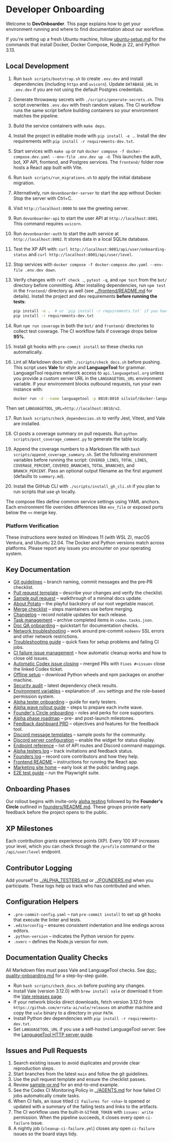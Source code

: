 # Developer Onboarding

Welcome to **DevOnboarder**. This page explains how to get your environment running and where to find documentation about our workflow.

If you're setting up a fresh Ubuntu machine, follow [ubuntu-setup.md](ubuntu-setup.md) for the commands that install Docker, Docker Compose, Node.js 22, and Python 3.13.

## Local Development

1. Run `bash scripts/bootstrap.sh` to create `.env.dev` and install dependencies
   (including `httpx` and `uvicorn`).
   Update `DATABASE_URL` in `.env.dev` if you are not using the default
   Postgres credentials.
2. Generate throwaway secrets with `./scripts/generate-secrets.sh`.
   This script overwrites `.env.dev` with fresh random values. The CI
   workflow runs the same script before building containers so your
   environment matches the pipeline.
3. Build the service containers with `make deps`.
4. Install the project in editable mode with `pip install -e .`.
   Install the dev requirements with `pip install -r requirements-dev.txt`.
5. Start services with `make up` or run
   `docker compose -f docker-compose.dev.yaml --env-file .env.dev up -d`.
   This launches the auth, bot, XP API, frontend, and Postgres services.
   The `frontend/` folder now hosts a React app built with Vite.
6. Run `bash scripts/run_migrations.sh` to apply the initial database migration.
7. Alternatively, run `devonboarder-server` to start the app without Docker. Stop the server with Ctrl+C.
8. Visit `http://localhost:8000` to see the greeting server.
9. Run `devonboarder-api` to start the user API at `http://localhost:8001`.
   This command requires `uvicorn`.
10. Run `devonboarder-auth` to start the auth service at `http://localhost:8002`.
    It stores data in a local SQLite database.
11. Test the XP API with:
    `curl http://localhost:8001/api/user/onboarding-status`
    and `curl http://localhost:8001/api/user/level`.
12. Stop services with `docker compose -f docker-compose.dev.yaml --env-file .env.dev down`.
13. Verify changes with `ruff check .`, `pytest -q`, and `npm test` from the `bot/` directory before committing.
    After installing dependencies, run `npm test` in the `frontend/` directory as well
    (see [../frontend/README.md](../frontend/README.md) for details).
    Install the project and dev requirements **before running the tests**:

    ```bash
    pip install -e .  # or `pip install -r requirements.txt` if you have one
    pip install -r requirements-dev.txt
    ```

14. Run `npm run coverage` in both the `bot/` and `frontend/` directories to collect test coverage.
    The CI workflow fails if coverage drops below **95%**.
15. Install git hooks with `pre-commit install` so these checks run automatically.
16. Lint all Markdown docs with `./scripts/check_docs.sh` before pushing.
    This script uses **Vale** for style and **LanguageTool** for grammar.
    LanguageTool requires network access to `api.languagetool.org` unless you
    provide a custom server URL in the `LANGUAGETOOL_URL` environment variable.
    If your environment blocks outbound requests, run your own instance with:

    ```bash
    docker run -d --name languagetool -p 8010:8010 silviof/docker-languagetool
    ```

Then set `LANGUAGETOOL_URL=http://localhost:8010/v2`.

17. Run `bash scripts/check_dependencies.sh` to verify Jest, Vitest, and Vale are installed.

18. CI posts a coverage summary on pull requests. Run
    `python scripts/post_coverage_comment.py` to generate the table locally.
19. Append the coverage numbers to a Markdown file with
    `bash scripts/append_coverage_summary.sh`. Set the following
    environment variables before running the script:
    `COVERED_LINES`, `TOTAL_LINES`, `COVERAGE_PERCENT`,
    `COVERED_BRANCHES`, `TOTAL_BRANCHES`, and `BRANCH_PERCENT`.
    Pass an optional output filename as the first argument
    (defaults to `summary.md`).
20. Install the GitHub CLI with `./scripts/install_gh_cli.sh` if you plan to run
    scripts that use `gh` locally.

The compose files define common service settings using YAML anchors. Each
environment file overrides differences like `env_file` or exposed ports below the
`<<` merge key.

### Platform Verification

These instructions were tested on Windows 11 (with WSL&nbsp;2), macOS Ventura,
and Ubuntu&nbsp;22.04. The Docker and Python versions match across
platforms. Please report any issues you encounter on your operating system.

## Key Documentation

- [Git guidelines](git-guidelines.md) &ndash; branch naming, commit messages and the pre‑PR checklist.
- [Pull request template](pull_request_template.md) &ndash; describe your changes and verify the checklist.
- [Sample pull request](sample-pr.md) &ndash; walkthrough of a minimal docs update.
- [About Potato](about-potato.md) &ndash; the playful backstory of our root vegetable mascot.
- [Merge checklist](merge-checklist.md) &ndash; steps maintainers use before merging.
- [Changelog](CHANGELOG.md) &ndash; record notable updates for each release.
- [Task management](task-management.md) &ndash; archive completed items in `codex.tasks.json`.
- [Doc QA onboarding](doc-quality-onboarding.md) &ndash; quickstart for documentation checks.
- [Network troubleshooting](network-troubleshooting.md#pre-commit-nodeenv-ssl-errors)
  &ndash; work around pre-commit `nodeenv` SSL errors and other network restrictions.
- [Troubleshooting guide](troubleshooting.md)
  &ndash; quick fixes for setup problems and failing CI jobs.
- [CI failure issue management](ci-failure-issues.md)
  &ndash; how automatic cleanup works and how to close old issues.
- [Automatic Codex issue closing](codex-issue-autoclose.md)
  &ndash; merged PRs with `Fixes #<issue>` close the linked Codex ticket.
- [Offline setup](offline-setup.md) &ndash; download Python wheels and npm packages on another machine.
- [Security audit](security-audit-2025-07-01.md) &ndash; latest dependency check results.
- [Environment variables](env.md) &ndash; explanation of `.env` settings and the role-based permission system.
- [Alpha tester onboarding](alpha/README.md) &ndash; guide for early testers.
- [Alpha wave rollout guide](alpha/alpha-wave-rollout-guide.md) &ndash; steps to prepare each invite wave.
- [Founder's Circle onboarding](founders/README.md) &ndash; roles and perks for core supporters.
- [Alpha phase roadmap](roadmap/alpha-phase.md) &ndash; pre- and post-launch milestones.
- [Feedback dashboard PRD](prd/feedback-dashboard.md) &ndash; objectives and features for the feedback tool.
- [Discord message templates](discord/discord-message-templates.md) &ndash; sample posts for the community.
- [Discord server configuration](discord/configuration.md) &ndash; enable the widget for status display.
- [Endpoint reference](endpoint-reference.md) &ndash; list of API routes and Discord command mappings.
- [Alpha testers log](../ALPHA_TESTERS.md) &ndash; track invitations and feedback status.
- [Founders log](../FOUNDERS.md) &ndash; record core contributors and how they help.
- [Frontend README](../frontend/README.md) &ndash; instructions for running the React app.
- [Marketing site home](../frontend/index.html) &ndash; early look at the public landing page.
- [E2E test guide](e2e-tests.md) &ndash; run the Playwright suite.

## Onboarding Phases

Our rollout begins with invite-only [alpha testing](alpha/README.md) followed by
the **Founder's Circle** outlined in [founders/README.md](founders/README.md).
These groups provide early feedback before the project opens to the public.

## XP Milestones

Each contribution grants experience points (XP). Every 100 XP increases your
level, which you can check through the `/profile` command or the
`/api/user/level` endpoint.

## Contributor Logging

Add yourself to [../ALPHA_TESTERS.md](../ALPHA_TESTERS.md) or
[../FOUNDERS.md](../FOUNDERS.md) when you participate. These logs help us track
who has contributed and when.

## Configuration Helpers

- `.pre-commit-config.yaml` &ndash; run `pre-commit install` to set up git hooks that execute the linter and tests.
- `.editorconfig` &ndash; ensures consistent indentation and line endings across editors.
- `.python-version` &ndash; indicates the Python version for pyenv.
- `.nvmrc` &ndash; defines the Node.js version for nvm.

## Documentation Quality Checks

All Markdown files must pass Vale and LanguageTool checks.
See [doc-quality-onboarding.md](doc-quality-onboarding.md) for a step-by-step guide.

- Run `bash scripts/check_docs.sh` before pushing any changes.
- Install Vale (version 3.12.0) with `brew install vale` or download it from the
  [Vale releases page](https://github.com/errata-ai/vale/releases).
- If your network blocks direct downloads, fetch version 3.12.0 from
  `https://github.com/errata-ai/vale/releases` on another machine and copy the
  `vale` binary to a directory in your `PATH`.
- Install Python dev dependencies with `pip install -r requirements-dev.txt`.
- Set `LANGUAGETOOL_URL` if you use a self-hosted LanguageTool server. See the [LanguageTool HTTP server guide](https://dev.languagetool.org/http-server).

## Issues and Pull Requests

1. Search existing issues to avoid duplicates and provide clear reproduction steps.
2. Start branches from the latest `main` and follow the git guidelines.
3. Use the pull request template and ensure the checklist passes.
4. Review [sample-pr.md](sample-pr.md) for an end-to-end example.
5. See the Codex CI Monitoring Policy in [../AGENTS.md](../AGENTS.md) for how failed CI jobs automatically create tasks.
6. When CI fails, an issue titled `CI Failures for <sha>` is opened or updated with a summary of the failing tests and links to the artifacts.
7. The CI workflow uses the built-in `GITHUB_TOKEN` with `issues: write` permission. When the pipeline succeeds, it closes every open `ci-failure` issue.
8. A nightly job (`cleanup-ci-failure.yml`) closes any open `ci-failure` issues so the board stays tidy.
